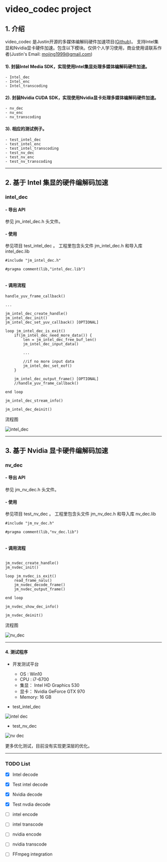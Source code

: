 # video_codec project


## 1. 介绍
video_codec 是Justin开源的多媒体编解码硬件加速项目([Github](https://github.com/mojing1999/video_codec))。 支持Intel集显和Nvidia显卡硬件加速。包含以下模块。仅供个人学习使用，商业使用请联系作者(Justin's Email: mojing1999@gmail.com)

#### 1). 封装Intel Media SDK，实现使用Intel集显处理多媒体编解码硬件加速。
	

	- Intel_dec
	- Intel_enc
	- Intel_transcoding
	
#### 2). 封装Nvidia CUDA SDK，实现使用Nvidia显卡处理多媒体编解码硬件加速。
	- nv_dec
	- nv_enc
	- nv_transcoding


#### 3). 相应的测试例子。
	- test_intel_dec
	- test_intel_enc
	- test_intel_transcoding
	- test_nv_dec
	- test_nv_enc
	- test_nv_transcoding

---

## 2. 基于 Intel 集显的硬件编解码加速
	
### intel_dec

#### - 导出 API
参见 jm_intel_dec.h 头文件。

#### - 使用

参见项目 test_intel_dec 。 工程里包含头文件 jm_intel_dec.h 和导入库 intel_dec.lib

```
#include "jm_intel_dec.h"

#pragma comment(lib,"intel_dec.lib")


```


#### - 调用流程


```
handle_yuv_frame_callback()

...

jm_intel_dec_create_handle()
jm_intel_dec_init()
jm_intel_dec_set_yuv_callback() [OPTIONAL]

loop jm_intel_dec_is_exit()
	if(jm_intel_dec_need_more_data()) {
		len = jm_intel_dec_free_buf_len()
		jm_intel_dec_input_data()

		...
		
		//if no more input data
		jm_intel_dec_set_eof()
	}
	
	jm_intel_dec_output_frame() [OPTIONAL]
	//handle_yuv_frame_callback()

end loop

jm_intel_dec_stream_info()

jm_intel_dec_deinit()

```

流程图

![intel_dec](http://www.justinmo.video/media/intel_dec_flow.png)



	 
---

## 3. 基于 Nvidia 显卡硬件编解码加速
### nv_dec

#### - 导出 API
参见 jm_nv_dec.h 头文件。

#### - 使用

参见项目 test_nv_dec 。 工程里包含头文件 jm_nv_dec.h 和导入库 nv_dec.lib

```
#include "jm_nv_dec.h"

#pragma comment(lib,"nv_dec.lib")


```


#### - 调用流程


```

jm_nvdec_create_handle()
jm_nvdec_init()

loop jm_nvdec_is_exit()
	read_frame_nalu()
	jm_nvdec_decode_frame()
	jm_nvdec_output_frame()

end loop

jm_nvdec_show_dec_info()

jm_nvdec_deinit()

```

流程图

![nv_dec](http://www.justinmo.video/media/nv_dec_flow.png)
	 
---







#### 4. 测试程序
- 开发测试平台
	- OS  : 	Win10
	- CPU : 	i7-6700 
	- 集显：	Intel HD Graphics 530
	- 显卡：	Nvidia GeForce GTX 970
	- Memory: 16 GB







- test_intel_dec


![intel dec](http://www.justinmo.video/media/test_intel_dec.png)


- test_nv_dec


![nv dec](http://www.justinmo.video/media/test_nv_dec.png)




更多优化测试，目前没有实现更深层的优化。

---

### TODO List

- [x] Intel decode
- [x] Test intel decode
- [x] Nvidia decode
- [x] Test nvdia decode
- [ ] intel encode
- [ ] intel transcode
- [ ] nvidia encode
- [ ] nvidia transcode
- [ ] FFmpeg integration

